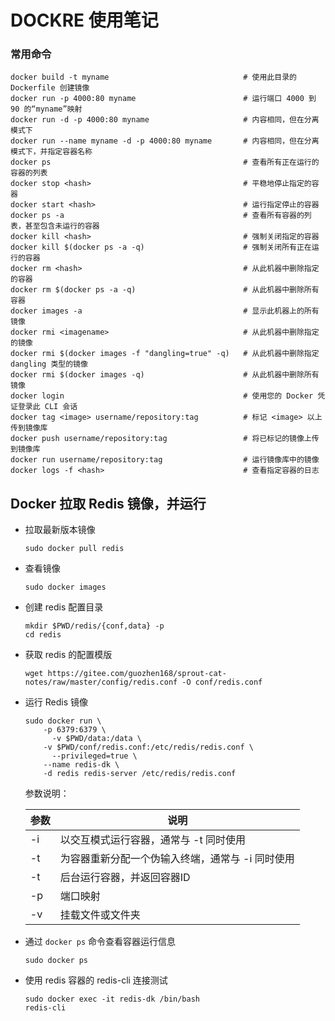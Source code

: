 DOCKRE 使用笔记
================================

### 常用命令

```shell
docker build -t myname 								# 使用此目录的 Dockerfile 创建镜像
docker run -p 4000:80 myname						# 运行端口 4000 到 90 的“myname”映射
docker run -d -p 4000:80 myname						# 内容相同，但在分离模式下
docker run --name myname -d -p 4000:80 myname		# 内容相同，但在分离模式下，并指定容器名称
docker ps											# 查看所有正在运行的容器的列表
docker stop <hash>									# 平稳地停止指定的容器
docker start <hash>									# 运行指定停止的容器
docker ps -a										# 查看所有容器的列表，甚至包含未运行的容器
docker kill <hash>									# 强制关闭指定的容器
docker kill $(docker ps -a -q)						# 强制关闭所有正在运行的容器
docker rm <hash>									# 从此机器中删除指定的容器
docker rm $(docker ps -a -q)						# 从此机器中删除所有容器
docker images -a									# 显示此机器上的所有镜像
docker rmi <imagename>								# 从此机器中删除指定的镜像
docker rmi $(docker images -f "dangling=true" -q)	# 从此机器中删除指定 dangling 类型的镜像
docker rmi $(docker images -q)						# 从此机器中删除所有镜像
docker login										# 使用您的 Docker 凭证登录此 CLI 会话
docker tag <image> username/repository:tag			# 标记 <image> 以上传到镜像库
docker push username/repository:tag					# 将已标记的镜像上传到镜像库
docker run username/repository:tag					# 运行镜像库中的镜像
docker logs -f <hash>								# 查看指定容器的日志
```

## Docker 拉取 Redis 镜像，并运行

* 拉取最新版本镜像

  ```shell
  sudo docker pull redis
  ```

* 查看镜像

  ```shell
  sudo docker images
  ```

* 创建 redis 配置目录

  ```
  mkdir $PWD/redis/{conf,data} -p
  cd redis
  ```

* 获取 redis 的配置模版

  ```shell
  wget https://gitee.com/guozhen168/sprout-cat-notes/raw/master/config/redis.conf -O conf/redis.conf
  ```
	
* 运行 Redis 镜像

  ```shell
  sudo docker run \
      -p 6379:6379 \
	    -v $PWD/data:/data \
      -v $PWD/conf/redis.conf:/etc/redis/redis.conf \
	    --privileged=true \
      --name redis-dk \
      -d redis redis-server /etc/redis/redis.conf
  ```
  
  参数说明：
  
  |  参数  | 说明                                                    |
  | ---- | -------------------------------------------------------- |
  |  -i   | 以交互模式运行容器，通常与 -t 同时使用                       |
  |  -t   | 为容器重新分配一个伪输入终端，通常与 -i 同时使用             |
  |  -t   | 后台运行容器，并返回容器ID                                   |
  |  -p   | 端口映射 |
  | -v | 挂载文件或文件夹 |

* 通过 `docker ps` 命令查看容器运行信息

  ```shell
  sudo docker ps
  ```

* 使用 redis 容器的 redis-cli 连接测试

  ```shell
  sudo docker exec -it redis-dk /bin/bash
  redis-cli
  ```

  